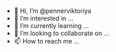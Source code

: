 - 👋 Hi, I’m @pennerviktoriya
- 👀 I’m interested in ...
- 🌱 I’m currently learning ...
- 💞️ I’m looking to collaborate on ...
- 📫 How to reach me ...

<!---
pennerviktoriya/pennerviktoriya is a ✨ special ✨ repository because its `README.md` (this file) appears on your GitHub profile.
You can click the Preview link to take a look at your changes.
--->
